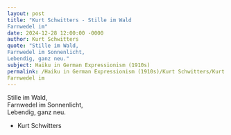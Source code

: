 ```yaml
---
layout: post
title: "Kurt Schwitters - Stille im Wald  
Farnwedel im"
date: 2024-12-28 12:00:00 -0000
author: Kurt Schwitters
quote: "Stille im Wald,  
Farnwedel im Sonnenlicht,  
Lebendig, ganz neu."
subject: Haiku in German Expressionism (1910s)
permalink: /Haiku in German Expressionism (1910s)/Kurt Schwitters/Kurt Schwitters - Stille im Wald  
Farnwedel im
---
```


Stille im Wald,  
Farnwedel im Sonnenlicht,  
Lebendig, ganz neu.

- Kurt Schwitters
